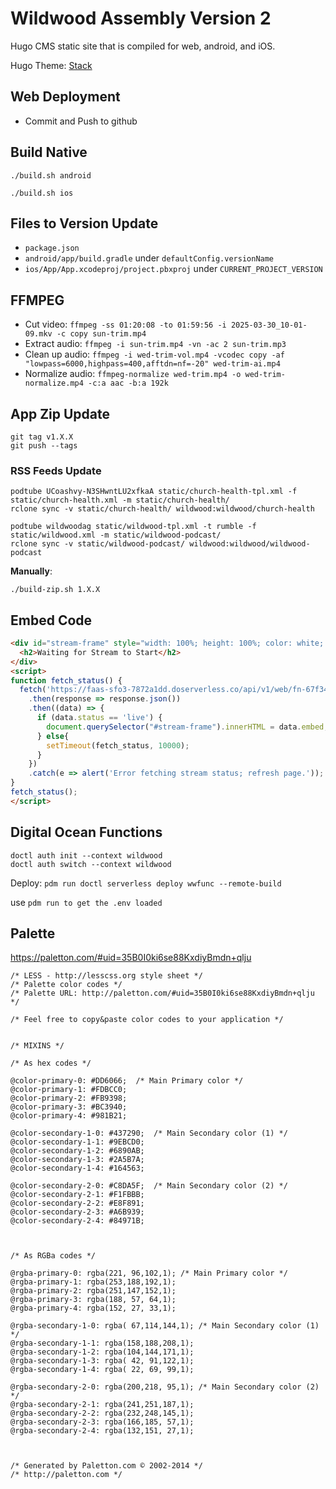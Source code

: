 # Wildwood Assembly Version 2

Hugo CMS static site that is compiled for web, android, and iOS.

Hugo Theme: [Stack](https://github.com/CaiJimmy/hugo-theme-stack)

## Web Deployment

- Commit and Push to github

## Build Native

```
./build.sh android

./build.sh ios
```

## Files to Version Update

- `package.json`
- `android/app/build.gradle` under `defaultConfig.versionName`
- `ios/App/App.xcodeproj/project.pbxproj` under `CURRENT_PROJECT_VERSION`

## FFMPEG

- Cut video: `ffmpeg -ss 01:20:08 -to 01:59:56 -i 2025-03-30_10-01-09.mkv -c copy sun-trim.mp4`
- Extract audio: `ffmpeg -i sun-trim.mp4 -vn -ac 2 sun-trim.mp3`
- Clean up audio: `ffmpeg -i wed-trim-vol.mp4 -vcodec copy -af "lowpass=6000,highpass=400,afftdn=nf=-20" wed-trim-ai.mp4`
- Normalize audio: `ffmpeg-normalize wed-trim.mp4 -o wed-trim-normalize.mp4 -c:a aac -b:a 192k`

## App Zip Update

```
git tag v1.X.X
git push --tags
```

### RSS Feeds Update

```
podtube UCoashvy-N3SHwntLU2xfkaA static/church-health-tpl.xml -f static/church-health.xml -m static/church-health/
rclone sync -v static/church-health/ wildwood:wildwood/church-health

podtube wildwoodag static/wildwood-tpl.xml -t rumble -f static/wildwood.xml -m static/wildwood-podcast/
rclone sync -v static/wildwood-podcast/ wildwood:wildwood/wildwood-podcast
```

**Manually**:

```
./build-zip.sh 1.X.X
```

## Embed Code

```html
<div id="stream-frame" style="width: 100%; height: 100%; color: white; background-color: black; display: flex; justify-content: center; align-items: center;">
  <h2>Waiting for Stream to Start</h2>
</div>
<script>
function fetch_status() {
  fetch('https://faas-sfo3-7872a1dd.doserverless.co/api/v1/web/fn-67f34cf4-c3ed-479c-839e-2f7206029fcb/wildweb/rumblelive?ts=' + Date.now())
    .then(response => response.json())
    .then((data) => {
      if (data.status == 'live') {
        document.querySelector("#stream-frame").innerHTML = data.embed;
      } else{
        setTimeout(fetch_status, 10000);
      }
    })
    .catch(e => alert('Error fetching stream status; refresh page.'));
}
fetch_status();
</script>
```

## Digital Ocean Functions

```
doctl auth init --context wildwood
doctl auth switch --context wildwood
```

Deploy: `pdm run doctl serverless deploy wwfunc --remote-build`

use `pdm run to get the .env loaded`

## Palette

https://paletton.com/#uid=35B0I0ki6se88KxdiyBmdn+qlju

```
/* LESS - http://lesscss.org style sheet */
/* Palette color codes */
/* Palette URL: http://paletton.com/#uid=35B0I0ki6se88KxdiyBmdn+qlju */

/* Feel free to copy&paste color codes to your application */


/* MIXINS */

/* As hex codes */

@color-primary-0: #DD6066;  /* Main Primary color */
@color-primary-1: #FDBCC0;
@color-primary-2: #FB9398;
@color-primary-3: #BC3940;
@color-primary-4: #981B21;

@color-secondary-1-0: #437290;  /* Main Secondary color (1) */
@color-secondary-1-1: #9EBCD0;
@color-secondary-1-2: #6890AB;
@color-secondary-1-3: #2A5B7A;
@color-secondary-1-4: #164563;

@color-secondary-2-0: #C8DA5F;  /* Main Secondary color (2) */
@color-secondary-2-1: #F1FBBB;
@color-secondary-2-2: #E8F891;
@color-secondary-2-3: #A6B939;
@color-secondary-2-4: #84971B;



/* As RGBa codes */

@rgba-primary-0: rgba(221, 96,102,1); /* Main Primary color */
@rgba-primary-1: rgba(253,188,192,1);
@rgba-primary-2: rgba(251,147,152,1);
@rgba-primary-3: rgba(188, 57, 64,1);
@rgba-primary-4: rgba(152, 27, 33,1);

@rgba-secondary-1-0: rgba( 67,114,144,1); /* Main Secondary color (1) */
@rgba-secondary-1-1: rgba(158,188,208,1);
@rgba-secondary-1-2: rgba(104,144,171,1);
@rgba-secondary-1-3: rgba( 42, 91,122,1);
@rgba-secondary-1-4: rgba( 22, 69, 99,1);

@rgba-secondary-2-0: rgba(200,218, 95,1); /* Main Secondary color (2) */
@rgba-secondary-2-1: rgba(241,251,187,1);
@rgba-secondary-2-2: rgba(232,248,145,1);
@rgba-secondary-2-3: rgba(166,185, 57,1);
@rgba-secondary-2-4: rgba(132,151, 27,1);



/* Generated by Paletton.com © 2002-2014 */
/* http://paletton.com */
```

